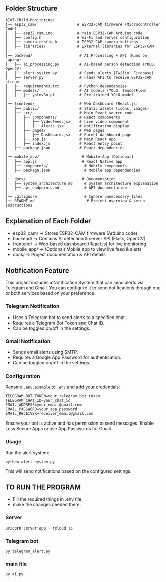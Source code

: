 ## Folder Structure
```
AIoT-Child-Monitoring/
│── esp32_cam/                  # ESP32-CAM firmware (Microcontroller Code)
│   ├── esp32_cam.ino           # Main ESP32-CAM Arduino code
│   ├── config.h                # Wi-Fi and server configuration
│   ├── camera_config.h         # ESP32-CAM camera settings
│   ├── libraries/              # External libraries for ESP32-CAM
│
│── backend/                     # AI Processing + API (Runs on Laptop)
│   ├── ai_processing.py         # AI-based person detection (YOLO, OpenCV)
│   ├── alert_system.py          # Sends alerts (Twilio, Firebase)
│   ├── server.py                # Flask API to receive ESP32-CAM stream
│   ├── requirements.txt         # Python dependencies
│   ├── models/                  # AI models (YOLO, TensorFlow)
│   │   ├── yolov8n.pt           # Pre-trained YOLO model
│
│── frontend/                    # Web Dashboard (React.js)
│   ├── public/                  # Static assets (icons, images)
│   ├── src/                     # Main React source code
│   │   ├── components/          # React components
│   │   │   ├── VideoFeed.jsx    # Live video component
│   │   │   ├── Alerts.jsx       # Notification display
│   │   ├── pages/               # Web pages
│   │   │   ├── Dashboard.jsx    # Parent dashboard page
│   │   ├── App.js               # Main React app
│   │   ├── index.js             # React entry point
│   ├── package.json             # React dependencies
│
│── mobile_app/                   # Mobile App (Optional)
│   ├── app.js                    # React Native app
│   ├── components/                # Mobile components
│   ├── package.json               # Mobile app dependencies
│
│── docs/                         # Documentation
│   ├── system_architecture.md     # System architecture explanation
│   ├── api_endpoints.md           # API documentation
│
│── .gitignore                     # Ignore unnecessary files
│── README.md                       # Project overview & setup instructions

```

## Explanation of Each Folder
- esp32_cam/ → Stores ESP32-CAM firmware (Arduino code)
- backend/ → Contains AI detection & server API (Flask, OpenCV)
- frontend/ → Web-based dashboard (React.js) for live monitoring
- mobile_app/ → (Optional) Mobile app to view live feed & alerts
- docs/ → Project documentation & API details

## Notification Feature

This project includes a Notification System that can send alerts via Telegram and Gmail. You can configure it to send notifications through one or both services based on your preference.

### Telegram Notification

- Uses a Telegram bot to send alerts to a specified chat.
- Requires a Telegram Bot Token and Chat ID.
- Can be toggled on/off in the settings.

### Gmail Notification

- Sends email alerts using SMTP.
- Requires a Google App Password for authentication.
- Can be toggled on/off in the settings.

### Configuration

Rename `.env.example` to `.env` and add your credentials:
```
TELEGRAM_BOT_TOKEN=your_telegram_bot_token
TELEGRAM_CHAT_ID=your_chat_id
EMAIL_ADDRESS=your_email@gmail.com
EMAIL_PASSWORD=your_app_password
EMAIL_RECEIVER=receiver_email@gmail.com
```
Ensure your bot is active and has permission to send messages.
Enable Less Secure Apps or use App Passwords for Gmail.

### Usage

Run the alert system:

```
python alert_system.py
```
This will send notifications based on the configured settings.

## TO RUN THE PROGRAM

- Fill the required things in .env file;
- make the changes needed there.

### Server
`uvicorn server:app --reload to`

### Telegram bot
`py telegram_alert.py`

### main file
`py ai.py`